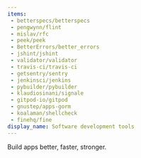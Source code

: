 ```yaml
---
items:
 - betterspecs/betterspecs
 - pengwynn/flint
 - mislav/rfc
 - peek/peek
 - BetterErrors/better_errors
 - jshint/jshint
 - validator/validator
 - travis-ci/travis-ci
 - getsentry/sentry
 - jenkinsci/jenkins
 - pybuilder/pybuilder
 - klaudiosinani/signale
 - gitpod-io/gitpod
 - gnustep/apps-gorm
 - koalaman/shellcheck
 - finehq/fine
display_name: Software development tools
---
```

Build apps better, faster, stronger.
